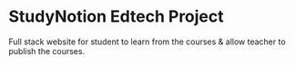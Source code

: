 # StudyNotion Edtech Project
Full stack website for student to learn from the courses & allow teacher to publish the courses.
